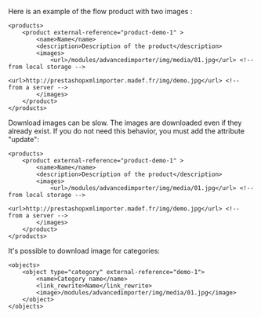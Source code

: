 Here is an example of the flow product with two images :

```
<products>
	<product external-reference="product-demo-1" >
		<name>Name</name>
		<description>Description of the product</description>
		<images>
			<url>/modules/advancedimporter/img/media/01.jpg</url> <!-- from local storage -->
			<url>http://prestashopxmlimporter.madef.fr/img/demo.jpg</url> <!-- from a server -->
		</images>
	</product>
</products>
```

Download images can be slow. The images are downloaded even if they already exist. If you do not need this behavior, you must add the attribute "update":

```
<products>
	<product external-reference="product-demo-1" >
		<name>Name</name>
		<description>Description of the product</description>
		<images>
			<url>/modules/advancedimporter/img/media/01.jpg</url> <!-- from local storage -->
			<url>http://prestashopxmlimporter.madef.fr/img/demo.jpg</url> <!-- from a server -->
		</images>
	</product>
</products>
```

It's possible to download image for categories:

```
<objects>
	<object type="category" external-reference="demo-1">
		<name>Category name</name>
		<link_rewrite>Name</link_rewrite>
		<image>/modules/advancedimporter/img/media/01.jpg</image>
	</object>
</objects>
```
